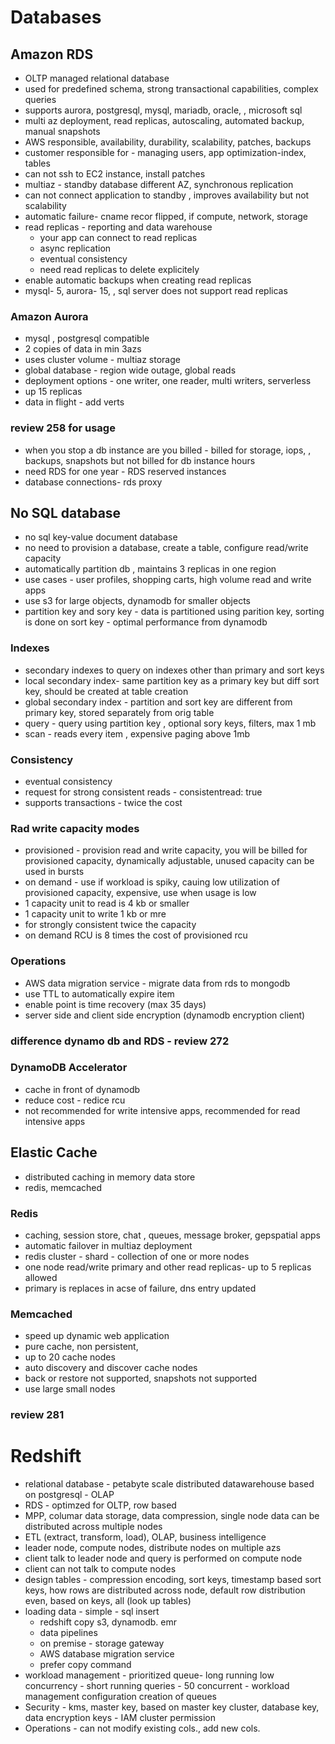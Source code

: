 # Databases

## Amazon RDS
- OLTP managed relational database
- used for predefined schema, strong transactional capabilities, complex queries
- supports aurora, postgresql, mysql, mariadb, oracle, , microsoft sql
- multi az deployment, read replicas, autoscaling, automated backup, manual snapshots
- AWS responsible, availability, durability, scalability, patches, backups
- customer responsible for - managing users, app optimization-index, tables
- can not ssh to EC2 instance, install patches
- multiaz - standby database different AZ, synchronous replication
- can not connect application to standby  , improves availability but not scalability
- automatic failure- cname recor flipped, if compute, network, storage
- read replicas - reporting and data warehouse
    - your app can connect to read replicas
    - async replication
    - eventual consistency
    - need read replicas to delete explicitely
- enable automatic backups when creating read replicas
- mysql- 5, aurora- 15, , sql server does not support read replicas

### Amazon Aurora
- mysql , postgresql compatible
- 2 copies of data in min 3azs
- uses cluster volume - multiaz storage
- global database - region wide outage, global reads
- deployment options - one writer, one reader, multi writers, serverless
- up 15 replicas
- data in flight - add verts

### review 258 for usage
- when you stop a db instance are you billed - billed for storage, iops, , backups, snapshots but not billed for db instance hours
- need RDS for one year - RDS reserved instances
- database connections- rds proxy

## No SQL database
- no sql key-value document database
- no need to provision a database, create a table, configure read/write capacity
- automatically partition db , maintains 3 replicas in one region
- use cases - user profiles, shopping carts, high volume read and write apps
- use s3 for large objects, dynamodb for smaller objects
- partition key and sory key - data is partitioned using parition key, sorting is done on sort key - optimal performance from dynamodb
### Indexes
- secondary indexes to query on indexes other than primary and sort keys
- local secondary index- same partition key as a primary key but diff sort key, should be created at table creation
- global secondary index - partition and sort key are different from primary key, stored separately from orig table
- query - query using partition key , optional sory keys, filters, max 1 mb
- scan - reads every item , expensive paging above 1mb
### Consistency
- eventual consistency
- request for strong consistent reads - consistentread: true
- supports transactions - twice the cost

### Rad write capacity modes
- provisioned - provision read and write capacity, you will be billed for provisioned capacity, dynamically adjustable, unused capacity can be used in bursts
- on demand - use if workload is spiky, cauing low utilization of provisioned capacity, expensive, use when usage is low 
- 1 capacity unit to read is 4 kb or smaller 
- 1 capacity unit to write 1 kb or mre
- for strongly consistent twice the capacity
- on demand RCU is 8 times the cost of provisioned rcu

### Operations
- AWS data migration service - migrate data from rds to mongodb
- use TTL to automatically expire item
- enable point is time recovery (max 35 days)
- server side and client side encryption (dynamodb encryption client)

### difference dynamo db and RDS - review 272

### DynamoDB Accelerator
- cache in front of dynamodb
- reduce cost - redice rcu
- not recommended for write intensive apps, recommended for read intensive apps

## Elastic Cache
- distributed caching in memory data store
- redis, memcached
### Redis
- caching, session store, chat , queues, message broker, gepspatial apps
- automatic failover in multiaz deployment
- redis cluster - shard - collection of one or more nodes
- one node read/write primary and other read replicas- up to 5 replicas allowed
- primary is replaces in acse of failure, dns entry updated
### Memcached
- speed up dynamic web application  
- pure cache, non persistent, 
- up to 20 cache nodes
- auto discovery and discover cache nodes
- back or restore not supported, snapshots not supported
- use large small nodes

### review 281


# Redshift
- relational database - petabyte scale distributed datawarehouse based on postgresql - OLAP
- RDS - optimzed for OLTP, row based
- MPP, columar data storage, data compression, single node data can be distributed across multiple nodes
- ETL (extract, transform, load), OLAP, business intelligence
- leader node, compute nodes, distribute nodes on multiple azs
- client talk to leader node and query is performed on compute node
- client can not talk to compute nodes
- design tables - compression encoding, sort keys, timestamp based sort keys, how rows are distributed across node,
default row distribution even, based on keys, all (look up tables)
- loading data - simple - sql insert
   - redshift copy s3, dynamodb. emr
   - data pipelines
   - on premise - storage gateway 
   - AWS database migration service
   - prefer copy command
 - workload management - prioritized queue- long running low concurrency
                       - short running queries - 50 concurrent
                       - workload management configuration creation of queues
 - Security - kms, master key, based on master key cluster, database key, data encryption keys
            - IAM cluster permission
 - Operations - can not modify existing cols., add new cols.
 

